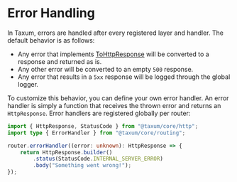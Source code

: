 # Error Handling

In Taxum, errors are handled after every registered layer and handler. The default behavior is as follows:

- Any error that implements [ToHttpResponse](/api/@taxum/core/http/type-aliases/ToHttpResponse.html) will be converted
  to a response and returned as is.
- Any other error will be converted to an empty `500` response.
- Any error that results in a `5xx` response will be logged through the global logger.

To customize this behavior, you can define your own error handler. An error handler is simply a function that receives
the thrown error and returns an `HttpResponse`. Error handlers are registered globally per router:

```ts
import { HttpResponse, StatusCode } from "@taxum/core/http";
import type { ErrorHandler } from "@taxum/core/routing";

router.errorHandler((error: unknown): HttpResponse => {
    return HttpResponse.builder()
        .status(StatusCode.INTERNAL_SERVER_ERROR)
        .body("Something went wrong!");
});
```
